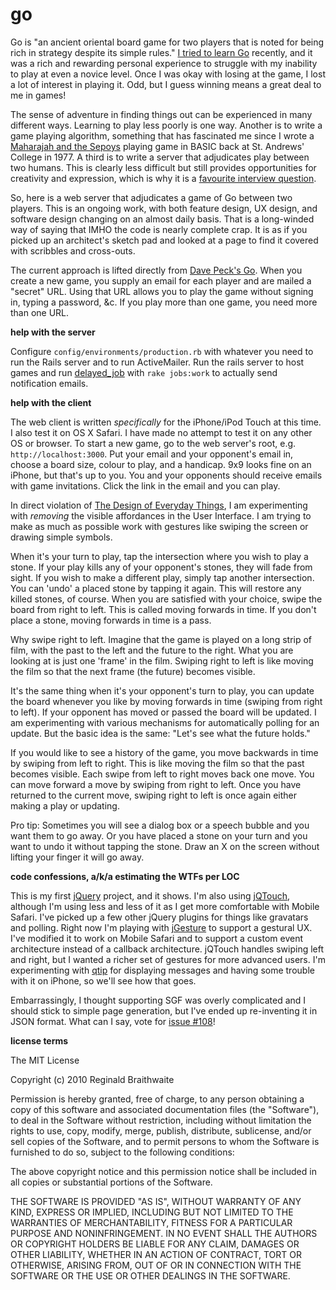 go
===

Go is "an ancient oriental board game for two players that is noted for being rich in strategy despite its simple rules." [I tried to learn Go](http://github.com/raganwald/homoiconic/blob/master/2009-10-20/high_anxiety.md#readme "High Anxiety") recently, and it was a rich and rewarding personal experience to struggle with my inability to play at even a novice level. Once I was okay with losing at the game, I lost a lot of interest in playing it. Odd, but I guess winning means a great deal to me in games!

The sense of adventure in finding things out can be experienced in many different ways. Learning to play less poorly is one way. Another is to write a game playing algorithm, something that has fascinated me since I wrote a [Maharajah and the Sepoys](http://en.wikipedia.org/wiki/Maharajah_and_the_Sepoys) playing game in BASIC back at St. Andrews' College in 1977. A third is to write a server that adjudicates play between two humans. This is clearly less difficult but still provides opportunities for creativity and expression, which is why it is a [favourite interview question](http://weblog.raganwald.com/2006/06/my-favourite-interview-question.html "My favourite interview question").

So, here is a web server that adjudicates a game of Go between two players. This is an ongoing work, with both feature design, UX design, and software design changing on an almost daily basis. That is a long-winded way of saying that IMHO the code is nearly complete crap. It is as if you picked up an architect's sketch pad and looked at a page to find it covered with scribbles and cross-outs.

The current approach is lifted directly from [Dave Peck's Go](http://go.davepeck.org/ "[Dave Peck's Go]"). When you create a new game, you supply an email for each player and are mailed a "secret" URL. Using that URL allows you to play the game without signing in, typing a password, &c. If you play more than one game, you need more than one URL.

**help with the server**

Configure `config/environments/production.rb` with whatever you need to run the Rails server and to run ActiveMailer. Run the rails server to host games and run [delayed\_job](http://github.com/tobi/delayed_job "Delayed Job") with `rake jobs:work` to actually send notification emails. 

**help with the client**

The web client is written *specifically* for the iPhone/iPod Touch at this time. I also test it on OS X Safari. I have made no attempt to test it on any other OS or browser. To start a new game, go to the web server's root, e.g. `http://localhost:3000`. Put your email and your opponent's email in, choose a board size, colour to play, and a handicap. 9x9 looks fine on an iPhone, but that's up to you. You and your opponents should receive emails with game invitations. Click the link in the email and you can play.

In direct violation of [The Design of Everyday Things](http://www.amazon.com/gp/product/0465067107?ie=UTF8&amp;tag=raganwald001-20&amp;linkCode=as2&amp;camp=1789&amp;creative=390957&amp;creativeASIN=0465067107 "Amazon.com: The Design of Everyday Things (9780465067107): Donald A. Norman: Books"), I am experimenting with *removing* the visible affordances in the User Interface. I am trying to make as much as possible work with gestures like swiping the screen or drawing simple symbols.

When it's your turn to play, tap the intersection where you wish to play a stone. If your play kills any of your opponent's stones, they will fade from sight. If you wish to make a different play, simply tap another intersection. You can 'undo' a placed stone by tapping it again. This will restore any killed stones, of course. When you are satisfied with your choice, swipe the board from right to left. This is called moving forwards in time. If you don't place a stone, moving forwards in time is a pass.

Why swipe right to left. Imagine that the game is played on a long strip of film, with the past to the left and the future to the right. What you are looking at is just one 'frame' in the film. Swiping right to left is like moving the film so that the next frame (the future) becomes visible.

It's the same thing when it's your opponent's turn to play, you can update the board whenever you like by moving forwards in time (swiping from right to left). If your opponent has moved or passed the board will be updated. I am experimenting with various mechanisms for automatically polling for an update. But the basic idea is the same: "Let's see what the future holds."

If you would like to see a history of the game, you move backwards in time by swiping from left to right. This is like moving the film so that the past becomes visible. Each swipe from left to right moves back one move. You can move forward a move by swiping from right to left. Once you have returned to the current move, swiping right to left is once again either making a play or updating.

Pro tip: Sometimes you will see a dialog box or a speech bubble and you want them to go away. Or you have placed a stone on your turn and you want to undo it without tapping the stone. Draw an X on the screen without lifting your finger it will go away.

**code confessions, a/k/a estimating the WTFs per LOC**

This is my first [jQuery](http://jquery.com/ "jQuery: The Write Less, Do More, JavaScript Library") project, and it shows. I'm also using [jQTouch](http://www.jqtouch.com/), although I'm using less and less of it as I get more comfortable with Mobile Safari. I've picked up a few other jQuery plugins for things like gravatars and polling. Right now I'm playing with [jGesture](http://plugins.jquery.com/project/jGesture) to support a gestural UX. I've modified it to work on Mobile Safari and to support a custom event architecture instead of a callback architecture. jQTouch handles swiping left and right, but I wanted a richer set of gestures for more advanced users. I'm experimenting with [qtip](http://craigsworks.com/projects/qtip/ "qTip - The jQuery tooltip plugin  - Home") for displaying messages and having some trouble with it on iPhone, so we'll see how that goes.

Embarrassingly, I thought supporting SGF was overly complicated and I should stick to simple page generation, but I've ended up re-inventing it in JSON format. What can I say, vote for [issue #108](https://github.com/raganwald/go/issues/#issue/108)!

**license terms**

The MIT License

Copyright (c) 2010 Reginald Braithwaite

Permission is hereby granted, free of charge, to any person obtaining a copy
of this software and associated documentation files (the "Software"), to deal
in the Software without restriction, including without limitation the rights
to use, copy, modify, merge, publish, distribute, sublicense, and/or sell
copies of the Software, and to permit persons to whom the Software is
furnished to do so, subject to the following conditions:

The above copyright notice and this permission notice shall be included in
all copies or substantial portions of the Software.

THE SOFTWARE IS PROVIDED "AS IS", WITHOUT WARRANTY OF ANY KIND, EXPRESS OR
IMPLIED, INCLUDING BUT NOT LIMITED TO THE WARRANTIES OF MERCHANTABILITY,
FITNESS FOR A PARTICULAR PURPOSE AND NONINFRINGEMENT. IN NO EVENT SHALL THE
AUTHORS OR COPYRIGHT HOLDERS BE LIABLE FOR ANY CLAIM, DAMAGES OR OTHER
LIABILITY, WHETHER IN AN ACTION OF CONTRACT, TORT OR OTHERWISE, ARISING FROM,
OUT OF OR IN CONNECTION WITH THE SOFTWARE OR THE USE OR OTHER DEALINGS IN
THE SOFTWARE.